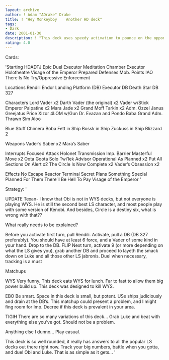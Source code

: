 ```yaml
---
layout: archive
author: ! Adam "ADrake" Drake
title: ! "Hey Monkeyboy    Another HD deck"
tags:
- Dark
date: 2001-01-30
description: ! "This deck uses speedy activation to pounce on the opponent and beat him/her like a red headed stepchild BOOYAH Oh yeah, it duels too."
rating: 4.0
---
```

Cards: 

'Starting
HDADTJ
Epic Duel
Executor Meditation Chamber
Executor Holotheatre
Visage of the Emperor
Prepared Defenses
Mob. Points
IAO
There Is No Try/Oppressive Enforcement

Locations
Rendili
Endor Landing Platform (DB)
Executor DB
Death Star DB 327

Characters
Lord Vader x2
Darth Vader (the original) x2
Vader w/Stick
Emperor Palpatine x2
Mara Jade x2
Grand Moff Tarkin x2
Adm. Ozzel
Janus Greejatus
Price Xizor
4LOM w/Gun
Dr. Evazan and Pondo Baba
Grand Adm. Thrawn
Sim Aloo

Blue Stuff
Chimera
Boba Fett in Ship
Bossk in Ship
Zuckuss in Ship
Blizzard 2

Weapons
Vader’s Saber x2
Mara’s Saber

Interrupts
Focused Attack
Holonet Transmission
Imp. Barrier
Masterful Move x2
Oota Goota Solo
Twi’lek Advisor
Operational As Planned x2
Put All Sections On Alert x2
The Circle Is Now Complete x2
Vader’s Obsession x2

Effects
No Escape
Reactor Terminal
Secret Plans
Something Special Planned For Them
There’ll Be Hell To Pay
Visage of the Emperor '

Strategy: '

UPDATE Texan- I know that Obi is not in WYS decks, but not everyone is playing WYS. He is still the second best LS character, and most people play with some version of Kenobi. And besides, Circle is a destiny six, what is wrong with that??

What really needs to be explained?

Before you activate first turn, pull Rendili. Activate, pull a DB (DB 327 preferably). You should have at least 6 force, and a Vader of some kind in your hand. Drop to the DB. FLIP Next turn, activate 9 (or more depending on what the LS gives you), grab another DB and proceed to layeth the smack down on Luke and all those other LS jabronis. Duel when necessary, tracking is a must

Matchups

WYS Very funny. This deck eats WYS for lunch. Far to fast to allow them big power build up. This deck was designed to kill WYS.

EBO Be smart. Space in this deck is small, but potent. USe ships judiciously and drain at the DB’s. This matchup could present a problem, and I might fing room for Imp. Decree if this deck is prevalent in your area.

TIGIH There are so many variations of this deck... Grab Luke and beat with everything else you’ve got. Should not be a problem.

Anything else I dunno... Play casual.

This deck is so well rounded, it really has answers to all the popular LS decks out there right now. Track your big numbers, battle when you gotta, and duel Obi and Luke. That is as simple as it gets...  '